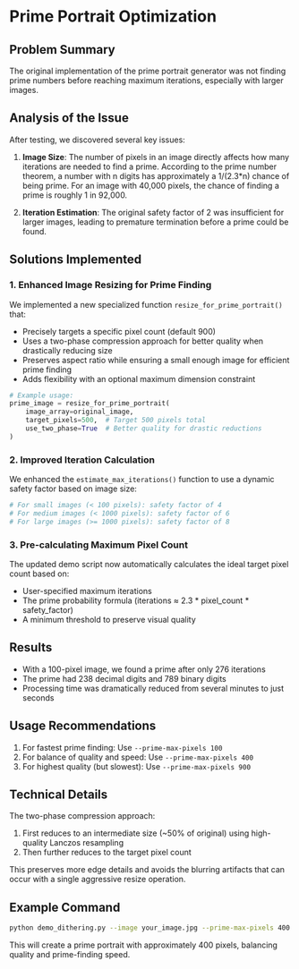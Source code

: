 # Prime Portrait Optimization

## Problem Summary
The original implementation of the prime portrait generator was not finding prime numbers before reaching maximum iterations, especially with larger images.

## Analysis of the Issue
After testing, we discovered several key issues:

1. **Image Size**: The number of pixels in an image directly affects how many iterations are needed to find a prime. According to the prime number theorem, a number with n digits has approximately a 1/(2.3*n) chance of being prime. For an image with 40,000 pixels, the chance of finding a prime is roughly 1 in 92,000.

2. **Iteration Estimation**: The original safety factor of 2 was insufficient for larger images, leading to premature termination before a prime could be found.

## Solutions Implemented

### 1. Enhanced Image Resizing for Prime Finding
We implemented a new specialized function `resize_for_prime_portrait()` that:

- Precisely targets a specific pixel count (default 900)
- Uses a two-phase compression approach for better quality when drastically reducing size
- Preserves aspect ratio while ensuring a small enough image for efficient prime finding
- Adds flexibility with an optional maximum dimension constraint

```python
# Example usage:
prime_image = resize_for_prime_portrait(
    image_array=original_image,
    target_pixels=500,  # Target 500 pixels total
    use_two_phase=True  # Better quality for drastic reductions
)
```

### 2. Improved Iteration Calculation
We enhanced the `estimate_max_iterations()` function to use a dynamic safety factor based on image size:

```python
# For small images (< 100 pixels): safety factor of 4
# For medium images (< 1000 pixels): safety factor of 6
# For large images (>= 1000 pixels): safety factor of 8
```

### 3. Pre-calculating Maximum Pixel Count
The updated demo script now automatically calculates the ideal target pixel count based on:
- User-specified maximum iterations
- The prime probability formula (iterations ≈ 2.3 * pixel_count * safety_factor)
- A minimum threshold to preserve visual quality

## Results
- With a 100-pixel image, we found a prime after only 276 iterations
- The prime had 238 decimal digits and 789 binary digits
- Processing time was dramatically reduced from several minutes to just seconds

## Usage Recommendations

1. For fastest prime finding: Use `--prime-max-pixels 100` 
2. For balance of quality and speed: Use `--prime-max-pixels 400`
3. For highest quality (but slowest): Use `--prime-max-pixels 900`

## Technical Details
The two-phase compression approach:
1. First reduces to an intermediate size (~50% of original) using high-quality Lanczos resampling
2. Then further reduces to the target pixel count

This preserves more edge details and avoids the blurring artifacts that can occur with a single aggressive resize operation.

## Example Command
```bash
python demo_dithering.py --image your_image.jpg --prime-max-pixels 400 --two-phase-resize
```

This will create a prime portrait with approximately 400 pixels, balancing quality and prime-finding speed. 
